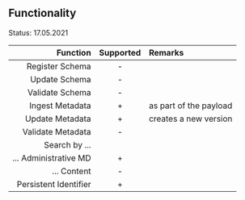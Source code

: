 ## Functionality

Status: 17.05.2021

| Function              | Supported | Remarks         |
| ---------------------:| :-------: | :-------------- |
| Register Schema       | -         |                 | 
| Update Schema         | -         |                 | 
| Validate Schema       | -         |                 | 
| Ingest Metadata       | +         | as part of the payload | 
| Update Metadata       | +         | creates a new version  | 
| Validate Metadata     | -         |                 | 
| Search by ...         |           |                 | 
| ... Administrative MD | +         |                 | 
| ... Content           | -         |                 | 
| Persistent Identifier | +         |                 | 



